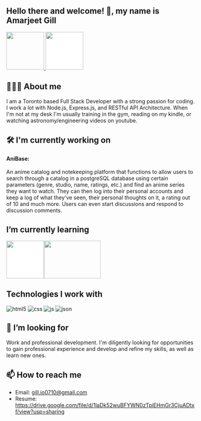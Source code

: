 ## Hello there and welcome! 👋, my name is Amarjeet Gill
<div class="inline-block">
 <a href="https://www.linkedin.com/in/amarjeet-gill-7bb915181">
  <img height="100px" width="100px" src="https://cdn.jsdelivr.net/gh/devicons/devicon@latest/icons/linkedin/linkedin-original.svg">
 </a>
 <a href="https://drive.google.com/file/d/1laDk52wuBFYWN0zTpiEHmGr3CjuADtxf/view?usp=sharing">
  <img height="100px" width="100px" src="https://cdn-icons-png.freepik.com/512/8521/8521999.png" style="background:white;">
 </a>
</div>
 
 
 

## 🧑🏻‍💻 About me
I am a Toronto based Full Stack Developer with a strong passion for coding. I work a lot with Node.js, Express.js, and RESTful API  Architecture. When I'm not at my desk I'm usually training in the gym, reading on my kindle, or watching astronomy/engineering videos on youtube.


## 🛠️ I'm currently working on
#### AniBase: 
An anime catalog and notekeeping platform that functions to allow users to search through a catalog in a postgreSQL database using certain parameters (genre, studio, name, ratings, etc.) and find an anime series they want to watch. They can then log into their personal accounts and keep a log of what they've seen, their personal thoughts on it, a rating out of 10 and much more. Users can even start discussions and respond to discussion comments.

## I’m currently learning

<img height="100px" width="100px" src="https://cdn.jsdelivr.net/gh/devicons/devicon@latest/icons/java/java-original-wordmark.svg" style="background:white;"><img height="100px" width="150px" src="https://upload.wikimedia.org/wikipedia/commons/9/9e/Flag_of_Japan.svg">

## Technologies I work with
![html5](https://github.com/user-attachments/assets/41760a49-410a-4b2a-a330-95dbe495b36a)
![css](https://github.com/user-attachments/assets/08937d91-7763-4317-81f6-d3b29dfd4f67)
![js](https://github.com/user-attachments/assets/5a952ca3-555e-4d8e-aab3-4842423da5e5)
![json](https://github.com/user-attachments/assets/b5994bf5-27d3-44c3-8be4-b930d57592d6)


## 🤔 I’m looking for
Work and professional development. I'm diligently looking for opportunities to gain professional experience and develop and refine my skills, as well as learn new ones. 

## 📫 How to reach me
- Email: gill.io0710@gmail.com
- Resume: https://drive.google.com/file/d/1laDk52wuBFYWN0zTpiEHmGr3CjuADtxf/view?usp=sharing

